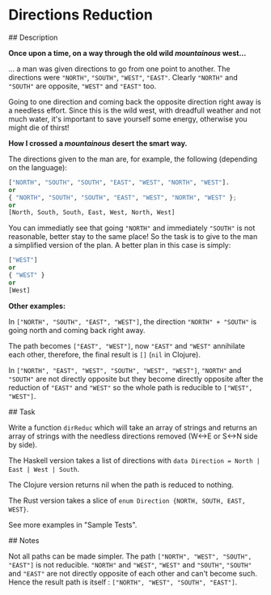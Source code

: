 # Directions Reduction

## Description

**Once upon a time, on a way through the old wild _mountainous_ west...**

... a man was given directions to go from one point to another. The directions were `"NORTH"`, `"SOUTH"`, `"WEST"`, `"EAST"`. Clearly `"NORTH"` and `"SOUTH"` are opposite, `"WEST"` and `"EAST"` too.

Going to one direction and coming back the opposite direction right away is a needless effort. Since this is the wild west, with dreadfull weather and not much water, it's important to save yourself some energy, otherwise you might die of thirst!

**How I crossed a _mountainous_ desert the smart way.**

The directions given to the man are, for example, the following (depending on the language):

```python
["NORTH", "SOUTH", "SOUTH", "EAST", "WEST", "NORTH", "WEST"].
or
{ "NORTH", "SOUTH", "SOUTH", "EAST", "WEST", "NORTH", "WEST" };
or
[North, South, South, East, West, North, West]
```

You can immediatly see that going `"NORTH"` and immediately `"SOUTH"` is not reasonable, better stay to the same place! So the task is to give to the man a simplified version of the plan. A better plan in this case is simply:

```python
["WEST"]
or
{ "WEST" }
or
[West]
```

**Other examples:**

In `["NORTH", "SOUTH", "EAST", "WEST"]`, the direction `"NORTH" + "SOUTH"` is going north and coming back right away.

The path becomes `["EAST", "WEST"]`, now `"EAST"` and `"WEST"` annihilate each other, therefore, the final result is `[]` (`nil` in Clojure).

In `["NORTH", "EAST", "WEST", "SOUTH", "WEST", "WEST"]`, `"NORTH"` and `"SOUTH"` are not directly opposite but they become directly opposite after the reduction of `"EAST"` and `"WEST"` so the whole path is reducible to `["WEST", "WEST"]`.

## Task

Write a function `dirReduc` which will take an array of strings and returns an array of strings with the needless directions removed (W<->E or S<->N side by side).

The Haskell version takes a list of directions with `data Direction = North | East | West | South`.

The Clojure version returns nil when the path is reduced to nothing.

The Rust version takes a slice of `enum Direction {NORTH, SOUTH, EAST, WEST}`.

See more examples in "Sample Tests".

## Notes

Not all paths can be made simpler. The path `["NORTH", "WEST", "SOUTH", "EAST"]` is not reducible. `"NORTH"` and `"WEST"`, `"WEST"` and `"SOUTH"`, `"SOUTH"` and `"EAST"` are not directly opposite of each other and can't become such. Hence the result path is itself : `["NORTH", "WEST", "SOUTH", "EAST"]`.

